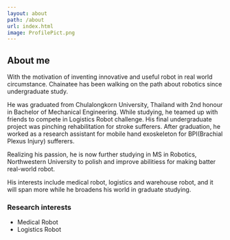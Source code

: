 ```yaml
---
layout: about
path: /about
url: index.html
image: ProfilePict.png
---
```


## About me
With the motivation of inventing innovative and useful robot in real world circumstance.
Chainatee has been walking on the path about robotics since undergraduate study.

He was graduated from Chulalongkorn University, Thailand with 2nd honour in Bachelor of 
Mechanical Engineering. While studying, he teamed up with friends to compete in 
Logistics Robot challenge. His final undergraduate project was pinching rehabilitation for 
stroke sufferers. After graduation, he worked as a research assistant for mobile hand exoskeleton
for BPI(Brachial Plexus Injury) sufferers. 

Realizing his passion, he is now further studying in  MS in Robotics, Northwestern University to 
polish and improve abilitiess for making batter real-world robot.

His interests include medical robot, logistics and warehouse robot, and it will span more while
he broadens his world in graduate studying.

### Research interests
* Medical Robot
* Logistics Robot
